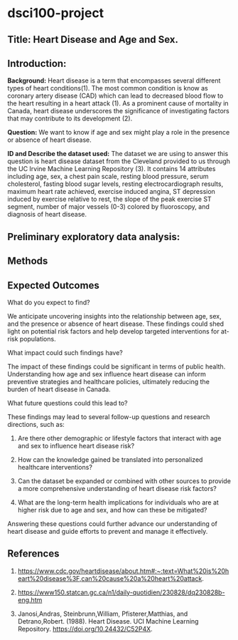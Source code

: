 # dsci100-project

## Title: Heart Disease and Age and Sex.

## Introduction:

**Background:** Heart disease is a term that encompasses several different types of heart conditions(1). The most common condition is know as coronary artery disease (CAD) which can lead to decreased blood flow to the heart resulting in a heart attack (1). As a prominent cause of mortality in Canada, heart disease underscores the significance of investigating factors that may contribute to its development (2).

**Question:** We want to know if age and sex might play a role in the presence or absence of heart disease. 

**ID and Describe the dataset used:** The dataset we are using to answer this question is heart disease dataset from the Cleveland provided to us through the UC Irvine Machine Learning Repository (3). It contains 14 attributes including age, sex, a chest pain scale, resting blood pressure, serum cholesterol, fasting blood sugar levels, resting electrocardiograph results, maximum heart rate achieved, exercise induced angina, ST depression induced by exercise relative to rest, the slope of the peak exercise ST segment, number of major vessels (0-3) colored by fluoroscopy, and diagnosis of heart disease.

## Preliminary exploratory data analysis:


## Methods


## Expected Outcomes

What do you expect to find?

We anticipate uncovering insights into the relationship between age, sex, and the presence or absence of heart disease. These findings could shed light on potential risk factors and help develop targeted interventions for at-risk populations.

What impact could such findings have?

The impact of these findings could be significant in terms of public health. Understanding how age and sex influence heart disease can inform preventive strategies and healthcare policies, ultimately reducing the burden of heart disease in Canada.

What future questions could this lead to?

These findings may lead to several follow-up questions and research directions, such as:

1. Are there other demographic or lifestyle factors that interact with age and sex to influence heart disease risk?

2. How can the knowledge gained be translated into personalized healthcare interventions?

3. Can the dataset be expanded or combined with other sources to provide a more comprehensive understanding of heart disease risk factors?

4. What are the long-term health implications for individuals who are at higher risk due to age and sex, and how can these be mitigated?

Answering these questions could further advance our understanding of heart disease and guide efforts to prevent and manage it effectively.


## References

1. https://www.cdc.gov/heartdisease/about.htm#:~:text=What%20is%20heart%20disease%3F,can%20cause%20a%20heart%20attack.

2. https://www150.statcan.gc.ca/n1/daily-quotidien/230828/dq230828b-eng.htm

3. Janosi,Andras, Steinbrunn,William, Pfisterer,Matthias, and Detrano,Robert. (1988). Heart Disease. UCI Machine Learning Repository. https://doi.org/10.24432/C52P4X.
